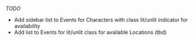 *TODO*
- Add sidebar list to Events for Characters with class lit/unlit indicator for availability
- Add list to Events for lit/unlit class for available Locations (tbd)
